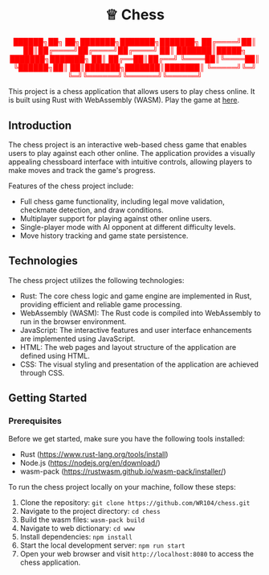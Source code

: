 # <p align="center"> ♕ Chess </p>

<div align="center">                            
<span style="color: red">

██████╗██╗  ██╗███████╗███████╗███████╗
██╔════╝██║  ██║██╔════╝██╔════╝██╔════╝
██║     ███████║█████╗  ███████╗███████╗
██║     ██╔══██║██╔══╝  ╚════██║╚════██║
╚██████╗██║  ██║███████╗███████║███████║
╚═════╝╚═╝  ╚═╝╚══════╝╚══════╝╚══════╝

</span>
 </div>

This project is a chess application that allows users to play chess online. It is built using Rust with WebAssembly (WASM). Play the game at [here](https://mikej.site/chess/).


## Introduction

The chess project is an interactive web-based chess game that enables users to play against each other online. The application provides a visually appealing chessboard interface with intuitive controls, allowing players to make moves and track the game's progress.

Features of the chess project include:
- Full chess game functionality, including legal move validation, checkmate detection, and draw conditions.
- Multiplayer support for playing against other online users.
- Single-player mode with AI opponent at different difficulty levels.
- Move history tracking and game state persistence.

## Technologies

The chess project utilizes the following technologies:

- Rust: The core chess logic and game engine are implemented in Rust, providing efficient and reliable game processing.
- WebAssembly (WASM): The Rust code is compiled into WebAssembly to run in the browser environment.
- JavaScript: The interactive features and user interface enhancements are implemented using JavaScript.
- HTML: The web pages and layout structure of the application are defined using HTML.
- CSS: The visual styling and presentation of the application are achieved through CSS.

## Getting Started

### Prerequisites

Before we get started, make sure you have the following tools installed:

- Rust (https://www.rust-lang.org/tools/install)
- Node.js (https://nodejs.org/en/download/)
- wasm-pack (https://rustwasm.github.io/wasm-pack/installer/)

To run the chess project locally on your machine, follow these steps:

1. Clone the repository: `git clone https://github.com/WR104/chess.git`
2. Navigate to the project directory: `cd chess`
3. Build the wasm files: `wasm-pack build`
4. Navigate to web dictionary: `cd www`
5. Install dependencies: `npm install`
6. Start the local development server: `npm run start`
7. Open your web browser and visit `http://localhost:8080` to access the chess application.


